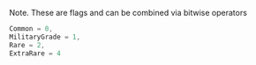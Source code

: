 Note. These are flags and can be combined via bitwise operators
```cs
Common = 0,
MilitaryGrade = 1,
Rare = 2,
ExtraRare = 4
```